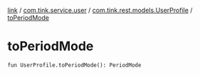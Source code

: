 [link](../../index.md) / [com.tink.service.user](../index.md) / [com.tink.rest.models.UserProfile](index.md) / [toPeriodMode](./to-period-mode.md)

# toPeriodMode

`fun UserProfile.toPeriodMode(): PeriodMode`